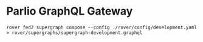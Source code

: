 # Parlio GraphQL Gateway

```shell
rover fed2 supergraph compose --config ./rover/config/development.yaml > rover/supergraphs/supergraph-development.graphql
```

